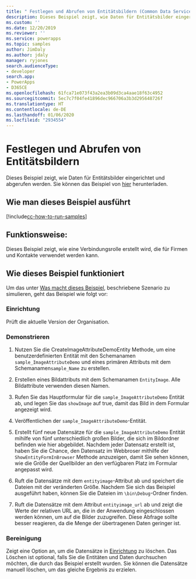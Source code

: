 ```yaml
---
title: " Festlegen und Abrufen von Entitätsbildern (Common Data Service) | Microsoft Docs"
description: Dieses Beispiel zeigt, wie Daten für Entitätsbilder eingerichtet und abgerufen werden.
ms.custom: ''
ms.date: 12/20/2019
ms.reviewer: ''
ms.service: powerapps
ms.topic: samples
author: JimDaly
ms.author: jdaly
manager: ryjones
search.audienceType:
- developer
search.app:
- PowerApps
- D365CE
ms.openlocfilehash: 61fca71e073f43a2ea3b09d3ca4aae18f63c4952
ms.sourcegitcommit: 5ec7c7f04fe41896dec966706a3b3d295648726f
ms.translationtype: HT
ms.contentlocale: de-DE
ms.lasthandoff: 01/06/2020
ms.locfileid: "2934554"
---
```

# <a name="set-and-retrieve-entity-images"></a>Festlegen und Abrufen von Entitätsbildern

Dieses Beispiel zeigt, wie Daten für Entitätsbilder eingerichtet und abgerufen werden. Sie können das Beispiel von [hier](https://github.com/microsoft/PowerApps-Samples/tree/master/cds/orgsvc/C%23/SetRetrieveImages) herunterladen.

## <a name="how-to-run-this-sample"></a>Wie man dieses Beispiel ausführt

[!include[cc-how-to-run-samples](../../includes/cc-how-to-run-samples.md)]

## <a name="what-this-sample-does"></a>Funktionsweise:

Dieses Beispiel zeigt, wie eine Verbindungsrolle erstellt wird, die für Firmen und Kontakte verwendet werden kann.

## <a name="how-this-sample-works"></a>Wie dieses Beispiel funktioniert

Um das unter [Was macht dieses Beispiel](#what-this-sample-does), beschriebene Szenario zu simulieren, geht das Beispiel wie folgt vor:

### <a name="setup"></a>Einrichtung

Prüft die aktuelle Version der Organisation.

### <a name="demonstrate"></a>Demonstrieren

1. Nutzen Sie die CreateImageAttributeDemoEntity Methode, um eine benutzerdefinierten Entität mit den Schemanamen `sample_ImageAttributeDemo` und eines primären Attributs mit dem Schemanamen`sample_Name` zu erstellen.
2. Erstellen eines Bildattributs mit dem Schemanamen `EntityImage`. Alle Bildattribute verwenden diesen Namen.

3. Rufen Sie das Hauptformular für die `sample_ImageAttributeDemo` Entität ab, und legen Sie das `showImage` auf true,  damit das Bild in dem Formular angezeigt wird.

4. Veröffentlichen der `sample_ImageAttributeDemo`-Entität.

5. Erstellt fünf neue Datensätze für die `sample_ImageAttributeDemo` Entität mihilfe von fünf unterschiedlich großen Bilder, die sich im Bildordner befinden wie hier abgebildet. Nachdem jeder Datensatz erstellt ist, haben Sie die Chance, den Datensatz im Webbroser mithilfe der `ShowEntityFormInBrowser` Methode anzuzeigen, damit Sie sehen können, wie die Größe der Quellbilder an den verfügbaren Platz im Formular angepasst wird.
6. Ruft die Datensätze mit dem `entityimage`-Attribut ab und speichert die Dateien mit der veränderten Größe. Nachdem Sie sich das Beispiel ausgeführt haben, können Sie die Dateien im `\bin\Debug`-Ordner finden.
7. Ruft die Datensätze mit dem Attribut `entityimage_url` ab und zeigt die Werte der relativen URL an, die in der Anwendung eingeschlossen werden können, um auf die Bilder zuzugreifen. Diese Abfrage sollte besser reagieren, da die Menge der übertragenen Daten geringer ist.

### <a name="clean-up"></a>Bereinigung

Zeigt eine Option an, um die Datensätze in [Einrichtung](#setup) zu löschen. Das Löschen ist optional, falls Sie die Entitäten und Daten durchsuchen möchten, die durch das Beispiel erstellt wurden. Sie können die Datensätze manuell löschen, um das gleiche Ergebnis zu erzielen.
